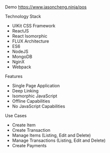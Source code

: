 Demo https://www.jasoncheng.ninja/pos

Technology Stack
- UIKit CSS Framework
- ReactJS
- React Isomorphic
- FLUX Architecture
- ES6
- NodeJS
- MongoDB
- NginX
- Webpack

Features
- Single Page Application
- Deep Linking
- Isomorphic JavaScript
- Offline Capabilities
- No JavaScript Capabilities

Use Cases
- Create Item
- Create Transaction
- Manage Items (Listing, Edit and Delete)
- Manage Transactions (Listing, Edit and Delete)
- Create Payments